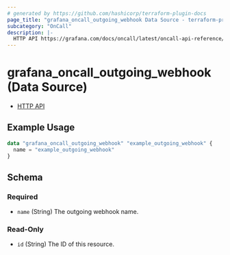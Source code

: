 ```yaml
---
# generated by https://github.com/hashicorp/terraform-plugin-docs
page_title: "grafana_oncall_outgoing_webhook Data Source - terraform-provider-grafana"
subcategory: "OnCall"
description: |-
  HTTP API https://grafana.com/docs/oncall/latest/oncall-api-reference/outgoing_webhooks/
---
```


# grafana_oncall_outgoing_webhook (Data Source)

* [HTTP API](https://grafana.com/docs/oncall/latest/oncall-api-reference/outgoing_webhooks/)

## Example Usage

```terraform
data "grafana_oncall_outgoing_webhook" "example_outgoing_webhook" {
  name = "example_outgoing_webhook"
}
```

<!-- schema generated by tfplugindocs -->
## Schema

### Required

- `name` (String) The outgoing webhook name.

### Read-Only

- `id` (String) The ID of this resource.
